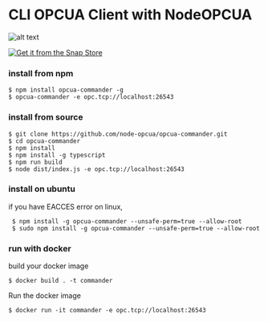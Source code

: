 
# CLI OPCUA Client with NodeOPCUA



![alt text](
https://raw.githubusercontent.com/node-opcua/opcua-commander/master/docs/demo.gif "...")

[![Get it from the Snap Store](https://snapcraft.io/static/images/badges/en/snap-store-black.svg)](https://snapcraft.io/opcua-commander)


### install from npm

    $ npm install opcua-commander -g
    $ opcua-commander -e opc.tcp://localhost:26543 
        

### install from source


    $ git clone https://github.com/node-opcua/opcua-commander.git
    $ cd opcua-commander
    $ npm install
    $ npm install -g typescript
    $ npm run build
    $ node dist/index.js -e opc.tcp://localhost:26543 
    
    
### install on ubuntu

if you have EACCES error on linux,

     $ npm install -g opcua-commander --unsafe-perm=true --allow-root
     $ sudo npm install -g opcua-commander --unsafe-perm=true --allow-root


### run with docker

build your docker image

    $ docker build . -t commander
    
Run the docker image

    $ docker run -it commander -e opc.tcp://localhost:26543     
     
